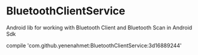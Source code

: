 # BluetoothClientService
Android lib for working with Bluetooth Client and Bluetooth Scan in Android Sdk


compile 'com.github.yenenahmet:BluetoothClientService:3d16889244'
